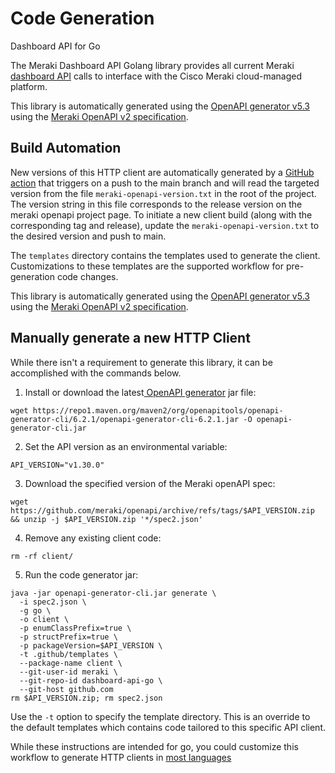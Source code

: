 # Code Generation 
Dashboard API for Go

The Meraki Dashboard API Golang library provides all current Meraki [dashboard API](https://developer.cisco.com/meraki/api-v1/) calls to interface with the Cisco Meraki cloud-managed platform.

This library is automatically generated using the [OpenAPI generator v5.3](https://github.com/OpenAPITools/openapi-generator) using the [Meraki OpenAPI v2 specification](https://github.com/meraki/openapi/).

## Build Automation

New versions of this HTTP client are automatically generated by a [GitHub action](.github/workflows/main.yml) that triggers on a push to the main branch and will read the targeted version from the file `meraki-openapi-version.txt` in the root of the project. The version string in this file corresponds to the release version on the meraki openapi project page. To initiate a new client build (along with the corresponding tag and release), update the `meraki-openapi-version.txt` to the desired version and push to main.

The `templates` directory contains the templates used to generate the client. Customizations to these templates are the supported workflow for pre-generation code changes. 

This library is automatically generated using the [OpenAPI generator v5.3](https://github.com/OpenAPITools/openapi-generator) using the [Meraki OpenAPI v2 specification](https://github.com/meraki/openapi/).

## Manually generate a new HTTP Client

While there isn't a requirement to generate this library, it can be accomplished with the commands below.



1) Install or download the latest[ OpenAPI generator](https://github.com/OpenAPITools/openapi-generator#1---installation) jar file:
```shell
wget https://repo1.maven.org/maven2/org/openapitools/openapi-generator-cli/6.2.1/openapi-generator-cli-6.2.1.jar -O openapi-generator-cli.jar
```

2) Set the API version as an environmental variable:
```shell
API_VERSION="v1.30.0"
```

3) Download the specified version of the Meraki openAPI spec:
```shell
wget https://github.com/meraki/openapi/archive/refs/tags/$API_VERSION.zip && unzip -j $API_VERSION.zip '*/spec2.json'
```

4) Remove any existing client code:
```shell
rm -rf client/
```

5) Run the code generator jar:
```shell
java -jar openapi-generator-cli.jar generate \
  -i spec2.json \
  -g go \
  -o client \
  -p enumClassPrefix=true \
  -p structPrefix=true \
  -p packageVersion=$API_VERSION \
  -t .github/templates \
  --package-name client \
  --git-user-id meraki \
  --git-repo-id dashboard-api-go \
  --git-host github.com
rm $API_VERSION.zip; rm spec2.json
```

Use the `-t` option to specify the template directory. This is an override to the default templates which contains code tailored to this specific API client.

While these instructions are intended for go, you could customize this workflow to generate HTTP clients in [most languages](https://openapi-generator.tech/docs/generators/)
